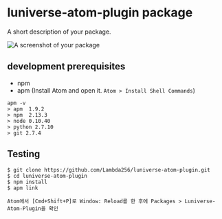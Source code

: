 # luniverse-atom-plugin package

A short description of your package.

![A screenshot of your package](https://f.cloud.github.com/assets/69169/2290250/c35d867a-a017-11e3-86be-cd7c5bf3ff9b.gif)

## development prerequisites

* npm
* apm (Install Atom and open it. `Atom > Install Shell Commands`)
```
apm -v
> apm  1.9.2
> npm  2.13.3
> node 0.10.40
> python 2.7.10
> git 2.7.4
```

## Testing

```
$ git clone https://github.com/Lambda256/luniverse-atom-plugin.git
$ cd luniverse-atom-plugin
$ npm install
$ apm link

Atom에서 [Cmd+Shift+P]로 Window: Reload를 한 후에 Packages > Luniverse-Atom-Plugin을 확인
```
